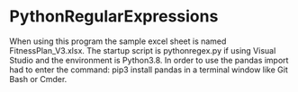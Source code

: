 # PythonRegularExpressions
When using this program the sample excel sheet is named FitnessPlan_V3.xlsx. The startup script is pythonregex.py if using Visual Studio and the environment is Python3.8.
In order to use the pandas import had to enter the command: pip3 install pandas in a terminal window like Git Bash or Cmder.
